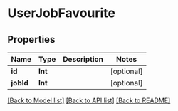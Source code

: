 # UserJobFavourite

## Properties
Name | Type | Description | Notes
------------ | ------------- | ------------- | -------------
**id** | **Int** |  | [optional] 
**jobId** | **Int** |  | [optional] 

[[Back to Model list]](../README.md#documentation-for-models) [[Back to API list]](../README.md#documentation-for-api-endpoints) [[Back to README]](../README.md)


